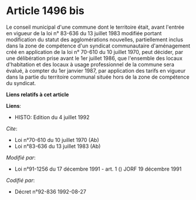 # Article 1496 bis

Le conseil municipal d'une commune dont le territoire était, avant l'entrée en vigueur de la loi n° 83-636 du 13 juillet 1983
modifiée portant modification du statut des agglomérations nouvelles, partiellement inclus dans la zone de compétence d'un
syndicat communautaire d'aménagement créé en application de la loi n° 70-610 du 10 juillet 1970, peut décider, par une
délibération prise avant le 1er juillet 1986, que l'ensemble des locaux d'habitation et des locaux à usage professionnel de
la commune sera évalué, à compter du 1er janvier 1987, par application des tarifs en vigueur dans la partie du territoire
communal située hors de la zone de compétence du syndicat.

**Liens relatifs à cet article**

**Liens**:

  - HISTO: Edition du 4 juillet 1992

_Cite_:

  - Loi n°70-610 du 10 juillet 1970 (Ab)
  - Loi n°83-636 du 13 juillet 1983 (Ab)

_Modifié par_:

  - Loi n°91-1256 du 17 décembre 1991 - art. 1 () JORF 19 décembre 1991

_Codifié par_:

  - Décret n°92-836 1992-08-27
